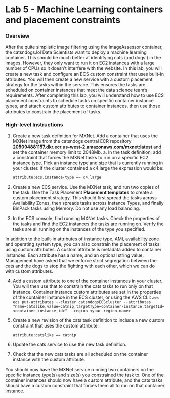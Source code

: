 # Lab 5 - Machine Learning containers and placement constraints
### Overview
After the quite simplistic image filtering using the ImageAssessor container, the catsndogs.lol Data Scientists want to deploy a machine learning container. This should be much better at identifying cats (and dogs!) in the images.
However, they only want to run it on EC2 instances with a large number of CPUs so it doesn’t interfere with the website.
In this lab, you will create a new task and configure an ECS custom constraint that uses built-in attributes. You will then create a new service with a custom placement strategy for the tasks within the service. This ensures the tasks are scheduled on container instances that meet the data science team’s requirements.
After completing this lab, you will understand how to use ECS placement constraints to schedule tasks on specific container instance types, and attach custom attributes to container instances, then use those attributes to constrain the placement of tasks.

### High-level Instructions
1.	Create a new task definition for MXNet. Add a container that uses the MXNet image from the catsndogs central ECR repository **205094881157.dkr.ecr.us-west-2.amazonaws.com/mxnet:latest** and set the container memory limit to 2048Mb.
    a.	In the task definition, add a constraint that forces the MXNet tasks to run on a specific EC2 instance type. Pick an instance type and size that is currently running in your cluster. If the cluster contained a c4.large the expression would be:

      `
      attribute:ecs.instance-type == c4.large
      `

2.	Create a new ECS service. Use the MXNet task, and run two copies of the task. Use the Task Placement **Placement templates** to create a custom placement strategy. This should first spread the tasks across Availability Zones, then spreads tasks across Instance Types, and finally BinPack tasks using Memory.
Do not use any load balancing.

3.	In the ECS console, find running MXNet tasks. Check the properties of the tasks and find the EC2 instances the tasks are running on. Verify the tasks are all running on the instances of the type you specified.

In addition to the built-in attributes of instance type, AMI, availability zone and operating system type, you can also constrain the placement of tasks using custom attributes. A custom attribute is metadata added to container instances. Each attribute has a name, and an optional string value. Management have asked that we enforce strict segregation between the cats and the dogs to stop the fighting with each other, which we can do with custom attributes.

4.	Add a custom attribute to one of the container instances in your cluster. You will then use that to constrain the cats tasks to run only on that instance. Container instance custom attributes are set in the properties of the container instance in the ECS cluster, or using the AWS CLI:
`
aws ecs put-attributes --cluster catsndogsECScluster --attributes "name=catslike,value=catnip,targetType=container-instance,targetId=<container_instance_id>" --region <your-region-name>
`

5.	Create a new revision of the cats task definition to include a new custom constraint that uses the custom attribute:

      `
      attribute:catslike == catnip
      `

6.	Update the cats service to use the new task definition.

7.	Check that the new cats tasks are all scheduled on the container instance with the custom attribute.

You should now have the MXNet service running two containers on the specific instance type(s) and size(s) you constrained the task to.
One of the container instances should now have a custom attribute, and the cats tasks should have a custom constraint that forces them all to run on that container instance.
